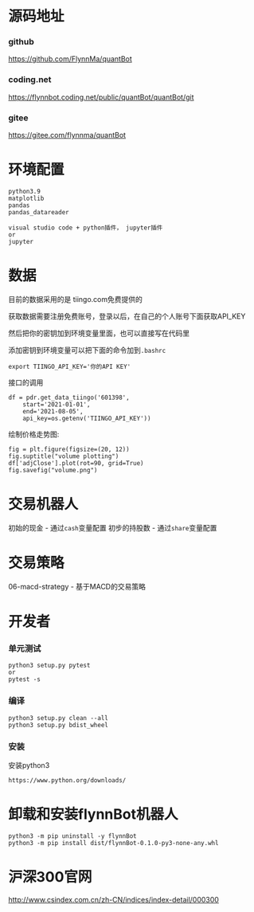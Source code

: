 # 源码地址

### github
https://github.com/FlynnMa/quantBot

### coding.net
https://flynnbot.coding.net/public/quantBot/quantBot/git

### gitee
https://gitee.com/flynnma/quantBot

# 环境配置

```
python3.9
matplotlib
pandas
pandas_datareader

visual studio code + python插件， jupyter插件
or 
jupyter
```

# 数据

目前的数据采用的是 tiingo.com免费提供的

获取数据需要注册免费账号，登录以后，在自己的个人账号下面获取API_KEY


然后把你的密钥加到环境变量里面，也可以直接写在代码里

添加密钥到环境变量可以把下面的命令加到`.bashrc`
```
export TIINGO_API_KEY='你的API KEY'
```

接口的调用
```
df = pdr.get_data_tiingo('601398', 
    start='2021-01-01',
    end='2021-08-05',
    api_key=os.getenv('TIINGO_API_KEY'))
```

绘制价格走势图:
```
fig = plt.figure(figsize=(20, 12))
fig.suptitle("volume plotting")
df['adjClose'].plot(rot=90, grid=True)
fig.savefig("volume.png")
```


# 交易机器人
初始的现金 - 通过`cash`变量配置
初步的持股数 - 通过`share`变量配置


# 交易策略
06-macd-strategy - 基于MACD的交易策略

# 开发者

### 单元测试

```
python3 setup.py pytest
or
pytest -s
```

### 编译

```
python3 setup.py clean --all
python3 setup.py bdist_wheel
```

### 安装
安装python3
```
https://www.python.org/downloads/
```

# 卸载和安装flynnBot机器人
```
python3 -m pip uninstall -y flynnBot
python3 -m pip install dist/flynnBot-0.1.0-py3-none-any.whl
```

# 沪深300官网
http://www.csindex.com.cn/zh-CN/indices/index-detail/000300

